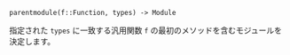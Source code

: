 ```
parentmodule(f::Function, types) -> Module
```

指定された `types` に一致する汎用関数 `f` の最初のメソッドを含むモジュールを決定します。

